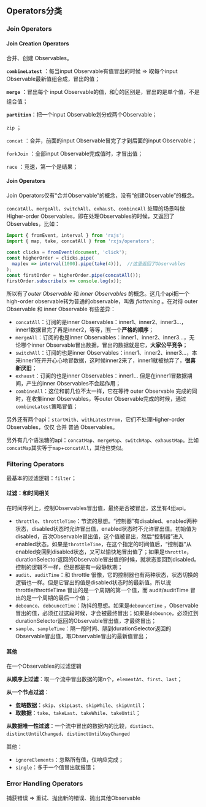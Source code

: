 ## Operators分类

### Join Operators

#### Join Creation Operators

合并、创建 Observables。

**`combineLatest`** ：每当input Observable有值冒出的时候 => 取每个input Observable最新值组合成，冒出的值；

**`merge`** ：冒出每个 input Observable的值，和👆的区别是，冒出的是单个值，不是组合值；

**`partition`**：把一个input Observable划分成两个Observable；

`zip` ；

`concat` ：合并，前面的input Observable冒完了才到后面的input Observable；

`forkJoin` ：全部input Observable完成值时，才冒出值；

`race` ：竞速，第一个是结果；

#### Join Operators

Join Operators仅有“合并Observable”的概念，没有“创建Observable”的概念。

`concatAll`、`mergeAll`、`switchAll`、`exhaust`、`combineAll`  处理的场景叫做 Higher-order Observables，即在处理Observables的时候，又返回了Observables，比如：

```javascript
import { fromEvent, interval } from 'rxjs';
import { map, take, concatAll } from 'rxjs/operators';
 
const clicks = fromEvent(document, 'click');
const higherOrder = clicks.pipe(
  map(ev => interval(1000).pipe(take(4))),	//这里返回了Observables
);
const firstOrder = higherOrder.pipe(concatAll());
firstOrder.subscribe(x => console.log(x));
```

所以有了*outer Observable* 和 *inner Observables* 的概念。这几个api把一个high-order observable转为普通的observable，叫做 *flattening* 。在对待 outer Observable 和 inner Observable 有些差异：

- `concatAll`：订阅的是inner Observables：inner1、inner2、inner3...，inner1数据冒完了再是inner2，等等，🈶️一个**严格的顺序**；
- `mergeAll`：订阅的也是inner Observables：inner1、inner2、inner3...，无论哪个inner Observable冒出数据，冒出的数据就是它，**大家公平竞争**；
- `switchAll`：订阅的也是inner Observables：inner1、inner2、inner3...，本来inner1在开开心心地冒数据，这时候inner2来了，inner1就被抛弃了，**很喜新厌旧**；
- `exhaust`：订阅的也是inner Observables：inner1... 但是在inner1冒数据期间，产生的inner Observables不会起作用；
- `combineAll`：这位和前几位不太一样，它在等待 outer Observable 完成的同时，在收集inner Observables，等outer Observable完成的时候，通过`combineLatest`策略冒值；

另外还有两个api：`startWith`、`withLatestFrom`，它们不处理Higher-order Observables，仅仅 合并 普通 Observables。



另外有几个语法糖的api：`concatMap`、`mergeMap`、`switchMap`、`exhaustMap`。比如`concatMap`其实等于`map`+`concatAll`，其他也类似。



### Filtering Operators

最基本的过滤逻辑：`filter`；

#### 过滤：和时间相关

在时间序列上，控制Observables冒出值，最终是否被冒出，这里有4组api。

- `throttle`、`throttleTime`：节流的思想。“控制器”有disabled、enabled两种状态，disabled状态时允许冒出值，enabled状态时不允许冒出值。初始值为disabled，首次Observable冒出值，这个值被冒出，然后“控制器”进入enabled状态。如果是`throttleTime`，在这个指定的时间值后，“控制器”从enabled变回到disabled状态，又可以愉快地冒出值了；如果是`throttle`，durationSelector返回的Observable冒出值的时候，就状态变回到disabled。控制的逻辑不一样，但是都是有一段静默期；
- `audit`、`auditTime`：和 throttle 很像，它的控制器也有两种状态，状态切换的逻辑也一样。但是它冒出的值是disabled状态时的最新值。所以说 throttle/throttleTime 冒出的是一个周期的第一个值，而 audit/auditTime 冒出的是一个周期的最后一个值；
- `debounce`、`debounceTime`：防抖的思想。如果是`debounceTime` ，Observable冒出的值，必须扛过这段时候，才会被最终冒出；如果是`debounce`，必须扛到durationSelector返回的Observable冒出值，才最终冒出；
- `sample`、`sampleTime`：隔一段时间、隔到durationSelector返回的Observable冒出值，取Observable冒出的最新值冒出；

#### 其他

在一个Observables的过滤逻辑

**从顺序上过滤**：取一个流中冒出数据的第n个，`elementAt`、`first`、`last`；

**从一个节点过滤**：

- **忽略数据**：`skip`、`skipLast`、`skipWhile`、`skipUntil`；
- **取数据**：`take`、`takeLast`、`takeWhile`、`takeUntil`；

**从数据唯一性过滤**：一个流中冒出的数据内的比较，`distinct`、`distinctUntilChanged`、`distinctUntilKeyChanged`

其他：

- `ignoreElements`：忽略所有值，仅响应完成；
- `single`：多于一个值冒出就报错；





### Error Handling Operators

捕获错误 => 重试、抛出新的错误、抛出其他Observable